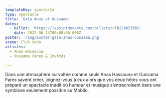 ```yaml
---
templateKey: spectacle
type: spectacle
title: 'Gala Anas et Oussama'
dates: 
  - billet: 'https://lepointdevente.com/billets/clb220623001'
    date: 2022-06-24T00:00:00.000Z
poster: '/img/poster-gala-anas-oussama.png'
scene: Club Soda
artistes:
  - Anas Hassouna
  - Oussama Fares & Invités

---
```

Dans une atmosphère survoltée comme seuls Anas Hassouna et Oussama Fares savent créer, joignez-vous à eux alors que vos deux hôtes vous ont préparé un spectacle inédit où humour et musique s’entrecroisent dans une symbiose seulement possible au Mobilo.
